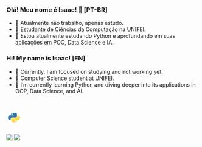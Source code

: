 ### Olá! Meu nome é Isaac! 👋 [PT-BR]


- 🔭 Atualmente não trabalho, apenas estudo.
- 🏫 Estudante de Ciências da Computação na UNIFEI.
- 🌱 Estou atualmente estudando Python e aprofundando em suas aplicações em POO, Data Science e IA.

### Hi! My name is Isaac! [EN]


- 🔭 Currently, I am focused on studying and not working yet.
- 🏫 Computer Science student at UNIFEI.
- 🌱 I’m currently learning Python and diving deeper into its applications in OOP, Data Science, and AI.

##

<div style="display: inline_block"><br>
  <img align="center" alt="Isaac-Python" height="30" width="40" src="https://raw.githubusercontent.com/devicons/devicon/master/icons/python/python-original.svg">
</div>

  ##

<div> 
  <a href = "mailto:izaacddavid98@gmail.com"><img src="https://img.shields.io/badge/-Gmail-%23333?style=for-the-badge&logo=gmail&logoColor=white" target="_blank"></a>
  <a href="www.linkedin.com/in/isaac-davi-a324b32b0" target="_blank"><img src="https://img.shields.io/badge/-LinkedIn-%230077B5?style=for-the-badge&logo=linkedin&logoColor=white" target="_blank"></a> 
  
</div>
